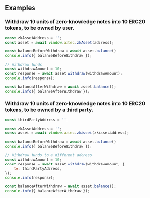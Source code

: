 ## Examples

### Withdraw 10 units of zero-knowledge notes into 10 ERC20 tokens, to be owned by user.

```js
const zkAssetAddress = '';
const asset = await window.aztec.zkAsset(address);

const balanceBeforeWithdraw = await asset.balance();
console.info({ balanceBeforeWithdraw });

// Withdraw funds
const withdrawAmount = 10;
const response = await asset.withdraw(withdrawAmount);
console.info(response);

const balanceAfterWithdraw = await asset.balance();
console.info({ balanceAfterWithdraw });
```

### Withdraw 10 units of zero-knowledge notes into 10 ERC20 tokens, to be owned by a third party.

```js
const thirdPartyAddress = '';

const zkAssetAddress = '';
const asset = await window.aztec.zkAsset(zkAssetAddress);

const balanceBeforeWithdraw = await asset.balance();
console.info({ balanceBeforeWithdraw });

// Withdraw funds to a different address
const withdrawAmount = 10;
const response = await asset.withdraw(withdrawAmount, {
    to: thirdPartyAddress,
});
console.info(response);

const balanceAfterWithdraw = await asset.balance();
console.info({ balanceAfterWithdraw });
```
